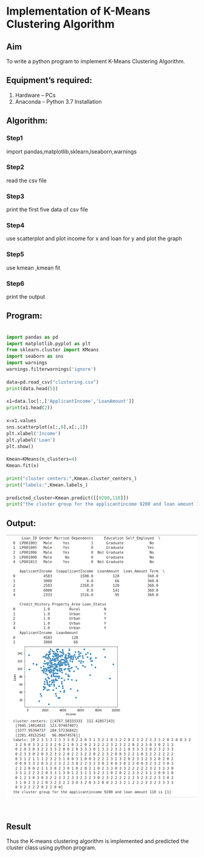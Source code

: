 # Implementation of K-Means Clustering Algorithm
## Aim
To write a python program to implement K-Means Clustering Algorithm.
## Equipment’s required:
1.	Hardware – PCs
2.	Anaconda – Python 3.7 Installation

## Algorithm:

### Step1
import pandas,matplotlib,sklearn,lseaborn,warnings

### Step2
read the csv file

### Step3
print the first five data of csv file

### Step4
use scatterplot and plot income for x and loan for y and plot the graph

### Step5
use kmean ,kmean fit

### Step6
print the output

## Program:
```python

import pandas as pd
import matplotlib.pyplot as plt
from sklearn.cluster import KMeans
import seaborn as sns
import warnings
warnings.filterwarnings('ignore')

data=pd.read_csv("clustering.csv")
print(data.head(5))

x1=data.loc[:,['ApplicantIncome','LoanAmount']]
print(x1.head(2))

x=x1.values
sns.scatterplot(x[:,0],x[:,1])
plt.xlabel('Income')
plt.ylabel('Loan')
plt.show()

Kmean=KMeans(n_clusters=4)
Kmean.fit(x)

print("cluster centers:",Kmean.cluster_centers_)
print("labels:",Kmean.labels_)

predicted_cluster=Kmean.predict([[9200,110]])
print("the cluster group for the applicantincome 9200 and loan amount 110 is",predicted_cluster)

```
## Output:

![output](/koutput1.png)

<br>

## Result
Thus the K-means clustering algorithm is implemented and predicted the cluster class using python program.
